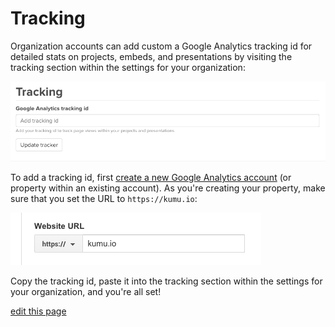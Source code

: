 # Tracking

Organization accounts can add custom a Google Analytics tracking id for detailed stats on projects, embeds, and presentations by visiting the tracking section within the settings for your organization:

![](/images/ga-tracking-code.png)

To add a tracking id, first [create a new Google Analytics account](https://support.google.com/analytics/answer/1009694?hl=en) (or property within an existing account). As you're creating your property, make sure that you set the URL to `https://kumu.io`:

![](/images/ga-website-url.png)

Copy the tracking id, paste it into the tracking section within the settings for your organization, and you're all set!

<span class="edit-link"><a href="https://github.com/kumu/docs/blob/master/guides/tracking.md" target="_blank"><i class="fa fa-github"></i> edit this page</a></span>
